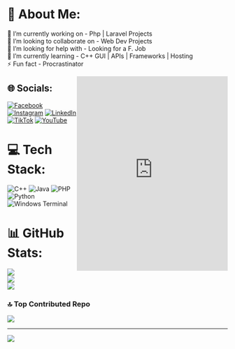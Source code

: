 # 💫 About Me:
🔭 I’m currently working on - Php | Laravel Projects<br>👯 I’m looking to collaborate on - Web Dev Projects<br>🤝 I’m looking for help with - Looking for a F. Job<br>🌱 I’m currently learning - C++ GUI | APIs | Frameworks | Hosting<br>⚡ Fun fact - Procrastinator
<iframe align="right" src="https://assets.pinterest.com/ext/embed.html?id=68747098874" height="445" width="345" frameborder="0" scrolling="no" ></iframe>


## 🌐 Socials:
[![Facebook](https://img.shields.io/badge/Facebook-%231877F2.svg?logo=Facebook&logoColor=white)](https://facebook.com/https://www.facebook.com/https://www.facebook.com/arvin.milan.71) [![Instagram](https://img.shields.io/badge/Instagram-%23E4405F.svg?logo=Instagram&logoColor=white)](https://instagram.com/https://www.instagram.com/https://www.instagram.com/vinxx.y/) [![LinkedIn](https://img.shields.io/badge/LinkedIn-%230077B5.svg?logo=linkedin&logoColor=white)](https://linkedin.com/in/https://www.linkedin.com/in/https://www.linkedin.com/in/vin-milan-55288027a/) [![TikTok](https://img.shields.io/badge/TikTok-%23000000.svg?logo=TikTok&logoColor=white)](https://tiktok.com/@https://www.tiktok.com/@vinxxz.y?lang=en) [![YouTube](https://img.shields.io/badge/YouTube-%23FF0000.svg?logo=YouTube&logoColor=white)](https://youtube.com/@https://www.youtube.com/@https:/www.youtube.com/@vincii22) 

# 💻 Tech Stack:
![C++](https://img.shields.io/badge/c++-%2300599C.svg?style=plastic&logo=c%2B%2B&logoColor=white) ![Java](https://img.shields.io/badge/java-%23ED8B00.svg?style=plastic&logo=openjdk&logoColor=white) ![PHP](https://img.shields.io/badge/php-%23777BB4.svg?style=plastic&logo=php&logoColor=white) ![Python](https://img.shields.io/badge/python-3670A0?style=plastic&logo=python&logoColor=ffdd54) ![Windows Terminal](https://img.shields.io/badge/Windows%20Terminal-%234D4D4D.svg?style=plastic&logo=windows-terminal&logoColor=white)
# 📊 GitHub Stats:
![](https://github-readme-stats.vercel.app/api?username=Vincii22&theme=neon&hide_border=false&include_all_commits=true&count_private=true)<br/>
![](https://github-readme-streak-stats.herokuapp.com/?user=Vincii22&theme=neon&hide_border=false)<br/>
![](https://github-readme-stats.vercel.app/api/top-langs/?username=Vincii22&theme=neon&hide_border=false&include_all_commits=true&count_private=true&layout=compact)

### 🔝 Top Contributed Repo
![](https://github-contributor-stats.vercel.app/api?username=Vincii22&limit=5&theme=radical&combine_all_yearly_contributions=true)

---
[![](https://visitcount.itsvg.in/api?id=Vincii22&icon=10&color=12)](https://visitcount.itsvg.in)

<!-- Proudly created with GPRM ( https://gprm.itsvg.in ) -->
